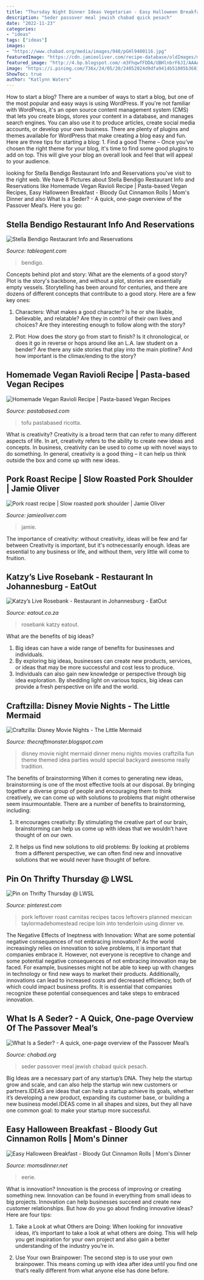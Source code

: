 ```yaml
---
title: "Thursday Night Dinner Ideas Vegetarian - Easy Halloween Breakfast"
description: "Seder passover meal jewish chabad quick pesach"
date: "2022-11-23"
categories:
- "ideas"
tags: ["ideas"]
images:
- "https://www.chabad.org/media/images/948/pGHl9480116.jpg"
featuredImage: "https://cdn.jamieoliver.com/recipe-database/oldImages/medium/4_30_1439308679.jpg"
featured_image: "http://4.bp.blogspot.com/-m3FhqwfFDDA/UBHlnbrF6JI/AAAAAAAABwg/-_HtUTOdro4/s1600/DSCN8275.JPG"
image: "https://i.pinimg.com/736x/24/05/20/24052024d9dfa9414b51085b36817ecb--leftover-pork-roast-carnitas-tacos.jpg"
ShowToc: true
author: "Katlynn Waters"
---
```



How to start a blog?
There are a number of ways to start a blog, but one of the most popular and easy ways is using WordPress. If you're not familiar with WordPress, it's an open source content management system (CMS) that lets you create blogs, stores your content in a database, and manages search engines. You can also use it to produce articles, create social media accounts, or develop your own business. There are plenty of plugins and themes available for WordPress that make creating a blog easy and fun. Here are three tips for starting a blog: 1. Find a good Theme – Once you've chosen the right theme for your blog, it's time to find some good plugins to add on top. This will give your blog an overall look and feel that will appeal to your audience. 
	

		
looking for Stella Bendigo Restaurant Info and Reservations you've visit to the right web. We have 8 Pictures about Stella Bendigo Restaurant Info and Reservations like Homemade Vegan Ravioli Recipe | Pasta-based Vegan Recipes, Easy Halloween Breakfast - Bloody Gut Cinnamon Rolls | Mom&#039;s Dinner and also What Is a Seder? - A quick, one-page overview of the Passover Meal’s. Here you go:
		
    
## Stella Bendigo Restaurant Info And Reservations

<img loading=lazy src="https://tableagent.s3.amazonaws.com/media/originals/6415_cb4f1121b66f498ab3b9f725b8e38884.jpg" onerror="this.onerror=null;this.src='https://tse3.mm.bing.net/th?id=OIP.yVy8-cL9QNZLGx09nZrdnwHaJ4&amp;pid=15.1';" alt="Stella Bendigo Restaurant Info and Reservations">

_Source: tableagent.com_

>bendigo. 

	

Concepts behind plot and story: What are the elements of a good story?
Plot is the story's backbone, and without a plot, stories are essentially empty vessels. Storytelling has been around for centuries, and there are dozens of different concepts that contribute to a good story. Here are a few key ones:
1) Characters: What makes a good character? Is he or she likable, believable, and relatable? Are they in control of their own lives and choices? Are they interesting enough to follow along with the story?

2) Plot: How does the story go from start to finish? Is it chronological, or does it go in reverse or hops around like an L.A. law student on a bender? Are there any side stories that play into the main plotline? And how important is the climax/ending to the story?

    
## Homemade Vegan Ravioli Recipe | Pasta-based Vegan Recipes

<img loading=lazy src="https://www.pastabased.com/wp-content/uploads/2020/12/vegan-ravioli-4.jpg" onerror="this.onerror=null;this.src='https://tse1.mm.bing.net/th?id=OIP.3nBCs4cCJMr8FzPLx8UkRQHaLH&amp;pid=15.1';" alt="Homemade Vegan Ravioli Recipe | Pasta-based Vegan Recipes">

_Source: pastabased.com_

>tofu pastabased ricotta. 

	

What is creativity?
Creativity is a broad term that can refer to many different aspects of life. In art, creativity refers to the ability to create new ideas and concepts. In business, creativity can be used to come up with novel ways to do something. In general, creativity is a good thing – it can help us think outside the box and come up with new ideas.

    
## Pork Roast Recipe | Slow Roasted Pork Shoulder | Jamie Oliver

<img loading=lazy src="https://cdn.jamieoliver.com/recipe-database/oldImages/medium/4_30_1439308679.jpg" onerror="this.onerror=null;this.src='https://tse2.mm.bing.net/th?id=OIP.9vxs4zP3zPnWliLjBqZgqAAAAA&amp;pid=15.1';" alt="Pork roast recipe | Slow roasted pork shoulder | Jamie Oliver">

_Source: jamieoliver.com_

>jamie. 

	

The importance of creativity: without creativity, ideas will be few and far between
Creativity is important, but it's notnecessarily enough. Ideas are essential to any business or life, and without them, very little will come to fruition.

    
## Katzy’s Live Rosebank - Restaurant In Johannesburg - EatOut

<img loading=lazy src="https://www.eatout.co.za/wp-content/uploads/2013/11/katzys.jpg" onerror="this.onerror=null;this.src='https://tse1.mm.bing.net/th?id=OIP.OdXOb3ZZwZjLKQYOTNnJyAHaE6&amp;pid=15.1';" alt="Katzy’s Live Rosebank - Restaurant in Johannesburg - EatOut">

_Source: eatout.co.za_

>rosebank katzy eatout. 

	

What are the benefits of big ideas?
1. Big ideas can have a wide range of benefits for businesses and individuals. 
2. By exploring big ideas, businesses can create new products, services, or ideas that may be more successful and cost less to produce. 
3. Individuals can also gain new knowledge or perspective through big idea exploration. By shedding light on various topics, big ideas can provide a fresh perspective on life and the world.

    
## Craftzilla: Disney Movie Nights - The Little Mermaid

<img loading=lazy src="http://4.bp.blogspot.com/-m3FhqwfFDDA/UBHlnbrF6JI/AAAAAAAABwg/-_HtUTOdro4/s1600/DSCN8275.JPG" onerror="this.onerror=null;this.src='https://tse2.mm.bing.net/th?id=OIP.oxy8_Txwg2o3By7vqmdmrAHaJ4&amp;pid=15.1';" alt="Craftzilla: Disney Movie Nights - The Little Mermaid">

_Source: thecraftmonster.blogspot.com_

>disney movie night mermaid dinner menu nights movies craftzilla fun theme themed idea parties would special backyard awesome really tradition. 

	

The benefits of brainstorming
When it comes to generating new ideas, brainstorming is one of the most effective tools at our disposal. By bringing together a diverse group of people and encouraging them to think creatively, we can come up with solutions to problems that might otherwise seem insurmountable.
There are a number of benefits to brainstorming, including:

1. It encourages creativity: By stimulating the creative part of our brain, brainstorming can help us come up with ideas that we wouldn’t have thought of on our own.

2. It helps us find new solutions to old problems: By looking at problems from a different perspective, we can often find new and innovative solutions that we would never have thought of before.


    
## Pin On Thrifty Thursday @ LWSL

<img loading=lazy src="https://i.pinimg.com/736x/24/05/20/24052024d9dfa9414b51085b36817ecb--leftover-pork-roast-carnitas-tacos.jpg" onerror="this.onerror=null;this.src='https://tse2.mm.bing.net/th?id=OIP.Sm508bftDdFuuR_QLjsL_AHaKH&amp;pid=15.1';" alt="Pin on Thrifty Thursday @ LWSL">

_Source: pinterest.com_

>pork leftover roast carnitas recipes tacos leftovers planned mexican taylormadehomestead recipe loin into tenderloin using dinner ve. 

	

The Negative Effects of Ineptness with Innovation: What are some potential negative consequences of not embracing innovation?
As the world increasingly relies on innovation to solve problems, it is important that companies embrace it. However, not everyone is receptive to change and some potential negative consequences of not embracing innovation may be faced. For example, businesses might not be able to keep up with changes in technology or find new ways to market their products. Additionally, innovations can lead to increased costs and decreased efficiency, both of which could impact business profits. It is essential that companies recognize these potential consequences and take steps to embraced innovation.

    
## What Is A Seder? - A Quick, One-page Overview Of The Passover Meal’s

<img loading=lazy src="https://www.chabad.org/media/images/948/pGHl9480116.jpg" onerror="this.onerror=null;this.src='https://tse1.mm.bing.net/th?id=OIP.UBPf1GAgmH9oneaoWPx_mgHaD3&amp;pid=15.1';" alt="What Is a Seder? - A quick, one-page overview of the Passover Meal’s">

_Source: chabad.org_

>seder passover meal jewish chabad quick pesach. 

	

Big Ideas are a necessary part of any startup’s DNA. They help the startup grow and scale, and can also help the startup win new customers or partners.IDEAS are ideas that can help a startup achieve its goals, whether it’s developing a new product, expanding its customer base, or building a new business model.IDEAS come in all shapes and sizes, but they all have one common goal: to make your startup more successful.

    
## Easy Halloween Breakfast - Bloody Gut Cinnamon Rolls | Mom&#039;s Dinner

<img loading=lazy src="https://momsdinner.net/wp-content/uploads/2019/09/Halloween-Breakfast-Bloody-Guts-Cinnamon-Rolls-7.jpg" onerror="this.onerror=null;this.src='https://tse3.mm.bing.net/th?id=OIP.4ikmbfALmRQAtXOllk22IwHaJ8&amp;pid=15.1';" alt="Easy Halloween Breakfast - Bloody Gut Cinnamon Rolls | Mom&#039;s Dinner">

_Source: momsdinner.net_

>eerie. 

	

What is innovation?
Innovation is the process of improving or creating something new. Innovation can be found in everything from small ideas to big projects. Innovation can help businesses succeed and create new customer relationships. But how do you go about finding innovative ideas? Here are four tips:
1. Take a Look at what Others are Doing: When looking for innovative ideas, it’s important to take a look at what others are doing. This will help you get inspiration for your own project and also gain a better understanding of the industry you’re in.

2. Use Your own Brainpower: The second step is to use your own brainpower. This means coming up with idea after idea until you find one that’s really different from what anyone else has done before.


